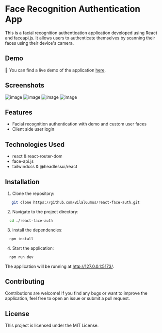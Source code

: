 # Face Recognition Authentication App

This is a facial recognition authentication application developed using React and faceapi.js. It allows users to authenticate themselves by scanning their faces using their device's camera.

## Demo

🔵 You can find a live demo of the application [here](https://biometric-auth-phi.vercel.app/).

## Screenshots

![image](https://github.com/BilalGumus/react-face-auth/assets/57847805/fc9c3dce-3c50-41da-b665-2231a5a651dd)
![image](https://github.com/BilalGumus/react-face-auth/assets/57847805/c5fc475f-d5b2-42ac-9a9e-a9cb03e9bcb3)
![image](https://github.com/BilalGumus/react-face-auth/assets/57847805/ebaf68bd-4145-4c25-995d-2ed03e54dad0)
![image](https://github.com/BilalGumus/react-face-auth/assets/57847805/3db00388-4e68-4493-b5b6-d666f9a3fb07)

## Features

- Facial recognition authentication with demo and custom user faces
- Client side user login

## Technologies Used

- react & react-router-dom
- face-api.js
- tailwindcss & @headlessui/react

## Installation

1. Clone the repository:

```bash
   git clone https://github.com/BilalGumus/react-face-auth.git
```

2. Navigate to the project directory:

```bash
  cd ./react-face-auth
```

3. Install the dependencies:

```bash
  npm install
```

4. Start the application:

```bash
  npm run dev
```

The application will be running at http://127.0.0.1:5173/.

## Contributing
Contributions are welcome! If you find any bugs or want to improve the application, feel free to open an issue or submit a pull request.

## License
This project is licensed under the MIT License.
